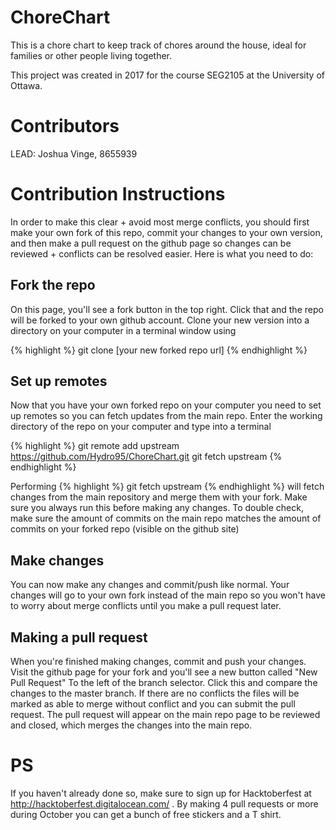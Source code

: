 # ChoreChart

This is a chore chart to keep track of chores around the house, ideal for families or other
people living together.

This project was created in 2017 for the course SEG2105 at the University of Ottawa.

# Contributors

LEAD: Joshua Vinge, 8655939

# Contribution Instructions

In order to make this clear + avoid most merge conflicts, you should first make your own fork of this repo, commit your changes to your own version, and then make a pull request on the github page so changes can be reviewed + conflicts can be resolved easier. Here is what you need to do:

## Fork the repo

On this page, you'll see a fork button in the top right. Click that and the repo will be forked to your own github account. Clone your new version into a directory on your computer in a terminal window using

{% highlight %}
  git clone [your new forked repo url]
{% endhighlight %}

## Set up remotes

Now that you have your own forked repo on your computer you need to set up remotes so you can fetch updates from the main repo. Enter the working directory of the repo on your computer and type into a terminal

{% highlight %}
  git remote add upstream https://github.com/Hydro95/ChoreChart.git
  git fetch upstream
{% endhighlight %}

Performing {% highlight %} git fetch upstream {% endhighlight %} will fetch changes from the main repository and merge them with your fork. Make sure you always run this before making any changes. To double check, make sure the amount of commits on the main repo matches the amount of commits on your forked repo (visible on the github site)

## Make changes

You can now make any changes and commit/push like normal. Your changes will go to your own fork instead of the main repo so you won't have to worry about merge conflicts until you make a pull request later.

## Making a pull request

When you're finished making changes, commit and push your changes. Visit the github page for your fork and you'll see a new button called "New Pull Request" To the left of the branch selector. Click this and compare the changes to the master branch. If there are no conflicts the files will be marked as able to merge without conflict and you can submit the pull request. The pull request will appear on the main repo page to be reviewed and closed, which merges the changes into the main repo.

# PS

If you haven't already done so, make sure to sign up for Hacktoberfest at http://hacktoberfest.digitalocean.com/ . By making 4 pull requests or more during October you can get a bunch of free stickers and a T shirt.

